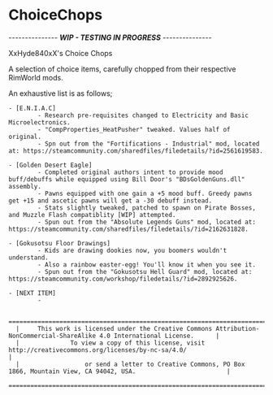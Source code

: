 # ChoiceChops

--------------- **_WIP - TESTING IN PROGRESS_** ---------------

XxHyde840xX's Choice Chops

A selection of choice items, carefully chopped from their respective RimWorld mods.

An exhaustive list is as follows;
	
	- [E.N.I.A.C]
			- Research pre-requisites changed to Electricity and Basic Microelectronics.
			- "CompProperties_HeatPusher" tweaked. Values half of original.
			- Spn out from the "Fortifications - Industrial" mod, located at: https://steamcommunity.com/sharedfiles/filedetails/?id=2561619583.
			
	- [Golden Desert Eagle]
			- Completed original authors intent to provide mood buff/debuffs while equipped using Bill Door's "BDsGoldenGuns.dll" assembly.
			- Pawns equipped with one gain a +5 mood buff. Greedy pawns get +15 and ascetic pawns will get a -30 debuff instead.
			- Stats slightly tweaked, patched to spawn on Pirate Bosses, and Muzzle Flash compatiblity [WIP] attempted.
			- Spun out from the "Absolute Legends Guns" mod, located at: https://steamcommunity.com/sharedfiles/filedetails/?id=2162631828.
			
	- [Gokusotsu Floor Drawings]
			- Kids are drawing dookies now, you boomers wouldn't understand.
			- Also a rainbow easter-egg! You'll know it when you see it.
			- Spun out from the "Gokusotsu Hell Guard" mod, located at: https://steamcommunity.com/workshop/filedetails/?id=2892925626.
	
	- [NEXT ITEM]
			- 
			
	  =============================================================================================================================
	  |     This work is licensed under the Creative Commons Attribution-NonCommercial-ShareAlike 4.0 International License.      |
	  |              To view a copy of this license, visit http://creativecommons.org/licenses/by-nc-sa/4.0/                      |
	  |                  or send a letter to Creative Commons, PO Box 1866, Mountain View, CA 94042, USA.                         |
	  =============================================================================================================================
